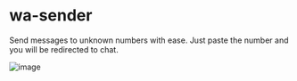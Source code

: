 # wa-sender
Send messages to unknown numbers with ease. Just paste the number and you will be redirected to chat.

![image](https://github.com/pranathi-jayanthi/wa-sender/assets/113671307/78f95501-a36d-421e-881b-b003c2d37cec)
